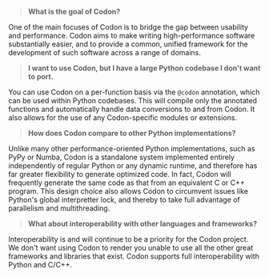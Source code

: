 > **What is the goal of Codon?**

One of the main focuses of Codon is to bridge the gap between usability
and performance. Codon aims to make writing high-performance software
substantially easier, and to provide a common, unified framework for the
development of such software across a range of domains.

> **I want to use Codon, but I have a large Python codebase I don't want to port.**

You can use Codon on a per-function basis via the `@codon` annotation, which
can be used within Python codebases. This will compile only the annotated functions
and automatically handle data conversions to and from Codon. It also allows for
the use of any Codon-specific modules or extensions.

> **How does Codon compare to other Python implementations?**

Unlike many other performance-oriented Python implementations, such as
PyPy or Numba, Codon is a standalone system implemented entirely
independently of regular Python or any dynamic runtime, and therefore has
far greater flexibility to generate optimized code. In fact, Codon will
frequently generate the same code as that from an equivalent C or C++ program.
This design choice also allows Codon to circumvent issues like Python's global
interpretter lock, and thereby to take full advantage of parallelism and multithreading.

> **What about interoperability with other languages and frameworks?**

Interoperability is and will continue to be a priority for the Codon
project. We don't want using Codon to render you unable to use all the
other great frameworks and libraries that exist. Codon supports full
interoperability with Python and C/C++.
